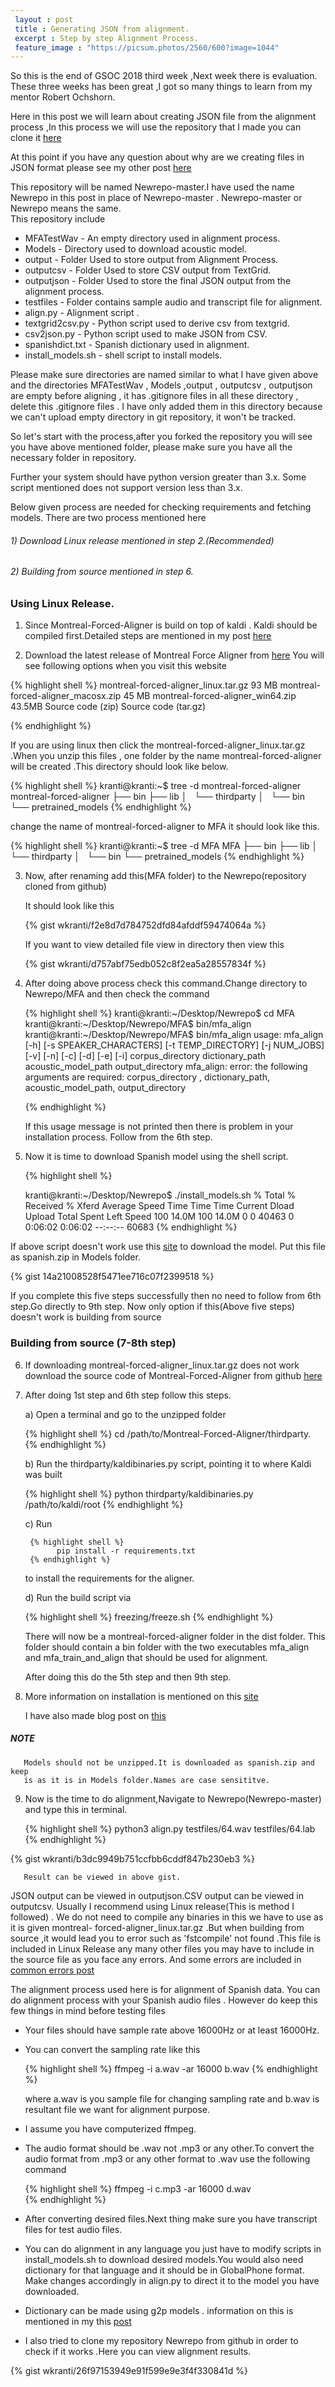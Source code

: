 ```yaml
---
 layout : post
 title : Generating JSON from alignment.
 excerpt : Step by step Alignment Process.
 feature_image : "https://picsum.photos/2560/600?image=1044"
---
```


So this is the end of GSOC 2018 third week ,Next week there is evaluation.
These three weeks has been great ,I got so many things to learn from my mentor
Robert Ochshorn.

Here in this post we  will learn about creating JSON file from the alignment
process ,In this process we will use the repository that I made you can clone
it [here](https://github.com/wkranti/Newrepo)

At this point if you have any question about why are we creating files in
JSON format please see my other post [here](https://wkranti.github.io/kragstrob/2018/06/04/From-TextGrid-To-JSON/)

This repository will be named Newrepo-master.I have used the name Newrepo in this
post in place of Newrepo-master . Newrepo-master or Newrepo means the same.  
This repository include
* MFATestWav - An empty directory used in alignment process.
* Models - Directory used to download acoustic model.
* output - Folder Used to store output from Alignment Process.
* outputcsv - Folder Used to store CSV output from TextGrid.
* outputjson - Folder Used to store the final JSON output from the alignment
              process.
* testfiles - Folder contains sample audio and transcript file for alignment.
* align.py  - Alignment script .
* textgrid2csv.py - Python script used to derive csv from textgrid.
* csv2json.py - Python script used to make JSON from CSV.
* spanishdict.txt - Spanish dictionary used in alignment.
* install_models.sh - shell script to install models.

Please make sure directories are named similar to what I have given above
and the directories MFATestWav , Models ,output , outputcsv , outputjson are empty
before aligning , it has .gitignore files in all these directory , delete
this .gitignore files . I have only added them in this directory  because
we can't upload empty directory in git repository, it won't be tracked.

So let's start with the process,after you forked the repository
you will see you have above mentioned folder, please make sure you have all
the necessary folder in repository.

Further your system should have python version greater than 3.x.
Some script mentioned does not support version less than 3.x.

Below given process are needed for checking requirements and fetching models.
There are two process mentioned here
###### 1) Download Linux release mentioned in step 2.(Recommended)
###### 2) Building from source mentioned in step 6.

### Using Linux Release.

1) Since Montreal-Forced-Aligner is build on top of kaldi . Kaldi should be
  compiled first.Detailed steps are mentioned in my post [here](https://wkranti.github.io/kragstrob/2018/05/20/Indispensable-Installation/)

2) Download the latest release of Montreal Force Aligner from [here](https://github.com/MontrealCorpusTools/Montreal-Forced-Aligner/releases/tag/v1.0.0)
  You will see following options when you visit this website

  {% highlight shell %}
      montreal-forced-aligner_linux.tar.gz  93 MB
      montreal-forced-aligner_macosx.zip    45 MB
      montreal-forced-aligner_win64.zip     43.5MB
      Source code (zip)
      Source code (tar.gz)

  {% endhighlight %}

   If you are using linux then click the montreal-forced-aligner_linux.tar.gz
    .When you unzip this files , one folder by the name montreal-forced-aligner
   will be created .This directory should look like below.


  {% highlight shell %}
   kranti@kranti:~$ tree -d montreal-forced-aligner
   montreal-forced-aligner
   ├── bin
   ├── lib
   │   └── thirdparty
   │       └── bin
   └── pretrained_models
  {% endhighlight %}

   change the name of montreal-forced-aligner to MFA it should look like this.

   {% highlight shell %}
    kranti@kranti:~$ tree -d MFA
    MFA
    ├── bin
    ├── lib
    │   └── thirdparty
    │       └── bin
    └── pretrained_models
   {% endhighlight %}

3) Now, after renaming add this(MFA folder) to the Newrepo(repository cloned from github)

   It should look like this

   {% gist wkranti/f2e8d7d784752dfd84afddf59474064a %}


   If you want to view detailed file view in directory then view this

   {% gist wkranti/d757abf75edb052c8f2ea5a28557834f %}


4) After doing above process check this command.Change directory to Newrepo/MFA
   and then check the command

    {% highlight shell %}
      kranti@kranti:~/Desktop/Newrepo$ cd MFA     
      kranti@kranti:~/Desktop/Newrepo/MFA$ bin/mfa_align
      kranti@kranti:~/Desktop/Newrepo/MFA$ bin/mfa_align
        usage: mfa_align [-h] [-s SPEAKER_CHARACTERS] [-t TEMP_DIRECTORY]
                            [-j NUM_JOBS] [-v] [-n] [-c] [-d] [-e] [-i]
                           corpus_directory dictionary_path acoustic_model_path
                           output_directory
        mfa_align: error: the following arguments are required: corpus_directory
        , dictionary_path, acoustic_model_path, output_directory

    {% endhighlight %}  


     If this usage message is not printed then there is problem in your installation
     process. Follow from the 6th step.

5) Now it is time to download Spanish model using the shell script.

     {% highlight shell %}

      kranti@kranti:~/Desktop/Newrepo$ ./install_models.sh
      % Total    % Received % Xferd  Average Speed   Time    Time     Time  Current
                                     Dload  Upload   Total   Spent    Left  Speed
    100 14.0M  100 14.0M    0     0  40463      0  0:06:02  0:06:02 --:--:-- 60683
    {% endhighlight %}



If above script doesn't work use this [site](http://montreal-forced-aligner.readthedocs.io/en/latest/pretrained_models.html)
to download the model. Put this file as spanish.zip in Models folder.

{% gist 14a21008528f5471ee716c07f2399518 %}

If you complete this five steps successfully then no need to follow from 6th
step.Go directly to 9th step.
Now only option if this(Above five steps) doesn't work is building from source  

### Building from source (7-8th step)

 6) If downloading montreal-forced-aligner_linux.tar.gz does not work
    download the source code of Montreal-Forced-Aligner from github
    [here](https://github.com/MontrealCorpusTools/Montreal-Forced-Aligner)

 7) After doing 1st step and 6th step follow this steps.

    a) Open a terminal and go to the unzipped folder

       {% highlight shell %}
            cd /path/to/Montreal-Forced-Aligner/thirdparty.
       {% endhighlight %}

    b) Run the thirdparty/kaldibinaries.py script, pointing it to where Kaldi
       was built

      {% highlight shell %}
       python thirdparty/kaldibinaries.py /path/to/kaldi/root
      {% endhighlight %}

    c) Run

         {% highlight shell %}
               pip install -r requirements.txt
         {% endhighlight %}

       to install the requirements for the aligner.

    d) Run the build script via

       {% highlight shell %}
        freezing/freeze.sh
       {% endhighlight %}

      There will now be a montreal-forced-aligner folder in the dist folder. This folder should
       contain a bin folder with the two executables mfa_align and
       mfa_train_and_align that should be used for alignment.  

      After doing this do the 5th step and then 9th step.   


8) More information on installation is mentioned on this
   [site](http://montreal-forced-aligner.readthedocs.io/en/latest/installation.html)

   I have also made blog post on
   [this](https://wkranti.github.io/kragstrob/2018/05/19/Forced-Alignment/)

##### NOTE
       Models should not be unzipped.It is downloaded as spanish.zip and keep
       is as it is in Models folder.Names are case sensititve.

  9) Now is the time to do alignment,Navigate to Newrepo(Newrepo-master) and
     type this in terminal.

      {% highlight shell %}
                  python3 align.py testfiles/64.wav testfiles/64.lab
      {% endhighlight %}   

{% gist wkranti/b3dc9949b751ccfbb6cddf847b230eb3 %}



       Result can be viewed in above gist.


JSON output can be viewed in outputjson.CSV output can be viewed in outputcsv.
Usually I recommend using Linux release(This is method I followed) . We do not
need to compile any binaries in this we have to use as it is given montreal-
forced-aligner_linux.tar.gz .But when building from source ,it would lead you to
error such as 'fstcompile' not found .This file is included in Linux Release
any many other files you may have to include in the source file as you face any errors.
And some errors are included in
[common errors post](https://wkranti.github.io/kragstrob/2018/05/18/Common-Errors/)

The alignment process used here is for alignment of Spanish data.
You can do alignment process with your Spanish audio files . However
do keep this few things in mind before testing files

* Your files should have sample rate above 16000Hz or at least 16000Hz.
* You can convert the sampling rate like this

  {% highlight shell %}
      ffmpeg -i a.wav -ar 16000 b.wav
  {% endhighlight %}  

   where a.wav is you sample file for changing sampling rate and b.wav is resultant
   file we want for alignment purpose.

 * I assume you have computerized ffmpeg.
 * The audio format should be .wav not .mp3 or any other.To convert the audio
    format from .mp3 or any other format to .wav use the following command

    {% highlight shell %}
      ffmpeg -i c.mp3 -ar 16000 d.wav   
    {% endhighlight %}              

* After converting desired files.Next thing make sure you have transcript files
  for test audio files.
* You can do alignment in any language you just have to modify scripts in
  install_models.sh to download desired models.You would also need dictionary
  for that language and it should be in GlobalPhone format.
  Make changes accordingly in align.py to direct it to the model you have downloaded.
* Dictionary can be made using g2p models . information on this is mentioned
  in my this [post](https://wkranti.github.io/kragstrob/2018/05/18/Generating-Dictionary/)

* I also tried to clone my repository Newrepo from github in order to check if it
  works .Here you can view alignment results.

{% gist wkranti/26f97153949e91f599e9e3f4f330841d %}
